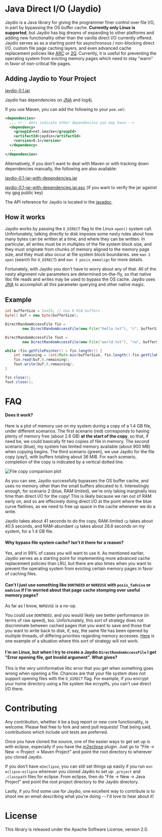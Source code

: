 Java Direct I/O (Jaydio)
========================

Jaydio is a Java library for giving the programmer finer control over file I/O,
in part by bypassing the OS buffer cache. **Currently only Linux is
supported**, but Jaydio has big dreams of expanding to other platforms and
adding new functionality other than the vanilla direct I/O currently offered.
Jaydio serves as as a starting point for asynchronous / non-blocking direct
I/O, custom file page caching layers, and even advanced cache replacement
policies like [ARC](http://dbs.uni-leipzig.de/file/ARC.pdf) or
[2Q](http://www.inf.fu-berlin.de/lehre/WS06/DBS-Tech/Reader/2QBufferManagement.pdf).
Currently, it is useful for preventing the operating system from evicting
memory pages which need to stay "warm" in favor of non-critical file pages.



Adding Jaydio to Your Project
-----------------------------

[jaydio-0.1.jar](https://oss.sonatype.org/service/local/repositories/releases/content/net/smacke/jaydio/0.1/jaydio-0.1.jar)

Jaydio has dependencies on [JNA](https://github.com/twall/jna) and log4j.

If you use Maven, you can add the following to your `pom.xml`:

```xml
<dependencies>
  ... <!-- dots indicate other dependencies you may have -->
  <dependency>
    <groupId>net.smacke</groupId>
    <artifactId>jaydio</artifactId>
    <version>0.1</version>
  </dependency>
  ...
</dependencies>
```

Alternatively, if you don't want to deal with Maven or with tracking down
dependencies manually, the following are also available:

[jaydio-0.1-jar-with-dependencies.jar](http://smacke.net/jaydio/jaydio-0.1-jar-with-dependencies.jar)

[jaydio-0.1-jar-with-dependencies.jar.asc](http://smacke.net/jaydio/jaydio-0.1-jar-with-dependencies.jar.asc)
(if you want to verify the jar against my gpg public key)

The API reference for Jaydio is located in the
[javadoc](http://smacke.net/jaydio/javadoc/index.html).

How it works
------------

Jaydio works by passing the `O_DIRECT` flag to the Linux `open()` system call.
Unfortunately, talking directly to disk imposes some nasty rules about how many
bytes can be written at a time, and where they can be written. In particular,
all writes must be in multiples of the file system block size, and they must
originate from chunks of memory aligned to the memory page size, and they must
also occur at file system block boundaries.  see `man 2 open` (search for
`O_DIRECT`) and `man 3 posix_memalign` for more details.

Fortunately, with Jaydio you don't have to worry about any of that. All of the
nasty alignment rule parameters are determined on-the-fly, so that native libc
file reads and writes may be used to bypass the OS cache. Jaydio uses
[JNA](https://github.com/twall/jna/) to accomplish all this parameter querying
and other native magic.

Example
-------

```java
int bufferSize = 1<<23; // Use 8 MiB buffers
byte[] buf = new byte[bufferSize];

DirectRandomAccessFile fin = 
        new DirectRandomAccessFile(new File("hello.txt"), "r", bufferSize);

DirectRandomAccessFile fout =
        new DirectRandomAccessFile(new File("world.txt"), "rw", bufferSize);

while (fin.getFilePointer() < fin.length()) {
    int remaining = (int)Math.min(bufferSize, fin.length()-fin.getFilePointer());
    fin.read(buf,0,remaining);
    fout.write(buf,0,remaining);
}

fin.close();
fout.close();
```

FAQ
===

#### Does it work?

Here is a plot of memory use on my system during a copy of a 1.4 GB file, under
different scenarios. The first scenario (red) corresponds to having plenty of
memory free (about 2.6 GB) **at the start of the copy**, so that, if need be,
we could basically fit two copies of file in memory. The second scenario
(blue), my system has limited memory available (about 900 MB) when copying
begins. The third scenario (green), we use Jaydio for the file copy (yay!),
with buffers totaling about 36 MiB.  For each scenario, completion of the copy
is indicated by a vertical dotted line.

![File copy comparison plot](https://raw.github.com/smacke/jaydio/gh-pages/jaydio-cp-plot.png)

As you can see, Jaydio successfully bypasses the OS buffer cache, and uses no
memory other than the small buffers allocated to it.  Interestingly enough, for
scenario 2 (blue, RAM limited), we're only taking marginally less time than
direct I/O for the copy! This is likely because we ran out of RAM early on, and
so are effecively doing direct I/O at the point where the blue curve flatlines,
as we need to free up space in the cache whenever we do a write.

Jaydio takes about 41 seconds to do the copy, RAM-limited `cp` takes about 40.5
seconds, and RAM-abundant `cp` takes about 26.8 seconds on my system, for a 1.4
GB file.

#### Why bypass file system cache? Isn't it there for a reason?

Yes, and in 99% of cases you will want to use it. As mentioned earlier, Jaydio
serves as a starting point for implementing more advanced cache replacement
policies than LRU, but there are also times when you want to prevent the
operating system from evicting certain memory pages in favor of caching files.


#### Can't I just use something like `DONTNEED` or `NOREUSE` with `posix_fadvise` or `madvise` if I'm worried about that page cache stomping over useful memory pages?

As far as I know, `NOREUSE` is a no-op.

You could use `DONTNEED`, and you would likely see better performance (in terms
of raw speed), too. Unfortunately, this sort of strategy does not discriminate
between cached pages that you want to save and those that you want to write
back to disk, if, say, the same file has been opened by multiple threads, of
differing priorities regarding memory accesses.
[Here](http://blog.mikemccandless.com/2010/06/lucene-and-fadvisemadvise.html)
is one example of a situation where this sort of strategy will not work.


#### I'm on Linux, but when I try to create a Jaydio `DirectRandomAccessFile` I get "Error opening file, got Invalid argument". What gives?

This is the very uninformative libc error that you get when something goes
wrong when opening a file. Chances are that your file system does not support
opening files with the `O_DIRECT` flag. For example, if you encrypt your home
directory using a file system like ecryptfs, you can't use direct I/O there.


Contributing
============

Any contribution, whether it be a bug report or new core functionality, is
welcome. Please feel free to fork and send pull requests! That being said,
contributions which include unit tests are preferred.

Once you have cloned the source, one of the easier ways to get set up is with
eclipse, especially if you have the [m2eclipse](https://www.eclipse.org/m2e/)
plugin. Just go to "File -> New -> Project -> Maven Project" and point the root
directory to wherever you cloned Jaydio.

If you don't have `m2eclipse`, you can still set things up easily if you run
`mvn eclipse:eclipse` wherever you cloned Jaydio to set up `.project` and
`.classpath` files for eclipse. From eclipse, then do "File -> New -> Java
Project" and point the root project directory to the Jaydio directory.

Lastly, if you find some use for Jaydio, one excellent way to contribute is to
shoot me an email describing what you're doing -- I'd love to hear about it!

License
=======

This library is released under the Apache Software License, version 2.0.
